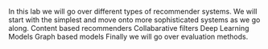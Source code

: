 In this lab we will go over different types of recommender systems.
We will start with the simplest and move onto more sophisticated systems as we go along.
Content based recommenders 
Collabarative filters 
Deep Learning Models 
Graph based models 
Finally we will go over evaluation methods.
